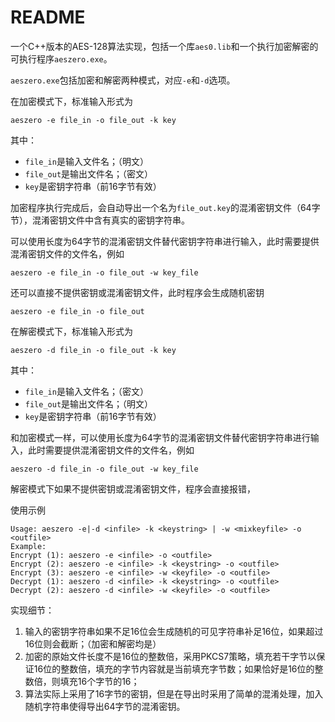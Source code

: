 # README

一个C++版本的AES-128算法实现，包括一个库`aes0.lib`和一个执行加密解密的可执行程序`aeszero.exe`。

`aeszero.exe`包括加密和解密两种模式，对应`-e`和`-d`选项。

在加密模式下，标准输入形式为
```
aeszero -e file_in -o file_out -k key
```
其中：
- `file_in`是输入文件名；（明文）
- `file_out`是输出文件名；（密文）
- `key`是密钥字符串（前16字节有效）

加密程序执行完成后，会自动导出一个名为`file_out.key`的混淆密钥文件（64字节），混淆密钥文件中含有真实的密钥字符串。


可以使用长度为64字节的混淆密钥文件替代密钥字符串进行输入，此时需要提供混淆密钥文件的文件名，例如
```
aeszero -e file_in -o file_out -w key_file
```

还可以直接不提供密钥或混淆密钥文件，此时程序会生成随机密钥
```
aeszero -e file_in -o file_out
```

在解密模式下，标准输入形式为
```
aeszero -d file_in -o file_out -k key
```
其中：
- `file_in`是输入文件名；（密文）
- `file_out`是输出文件名；（明文）
- `key`是密钥字符串（前16字节有效）

和加密模式一样，可以使用长度为64字节的混淆密钥文件替代密钥字符串进行输入，此时需要提供混淆密钥文件的文件名，例如
```
aeszero -d file_in -o file_out -w key_file
```

解密模式下如果不提供密钥或混淆密钥文件，程序会直接报错，

使用示例
```
Usage: aeszero -e|-d <infile> -k <keystring> | -w <mixkeyfile> -o <outfile>
Example:
Encrypt (1): aeszero -e <infile> -o <outfile>
Encrypt (2): aeszero -e <infile> -k <keystring> -o <outfile>
Encrypt (3): aeszero -e <infile> -w <keyfile> -o <outfile>
Decrypt (1): aeszero -d <infile> -k <keystring> -o <outfile>
Decrypt (2): aeszero -d <infile> -w <keyfile> -o <outfile>
```


实现细节：

1. 输入的密钥字符串如果不足16位会生成随机的可见字符串补足16位，如果超过16位则会截断；（加密和解密均是）
2. 加密的原始文件长度不是16位的整数倍，采用PKCS7策略，填充若干字节以保证16位的整数倍，填充的字节内容就是当前填充字节数；如果恰好是16位的整数倍，则填充16个字节的16；
3. 算法实际上采用了16字节的密钥，但是在导出时采用了简单的混淆处理，加入随机字符串使得导出64字节的混淆密钥。
